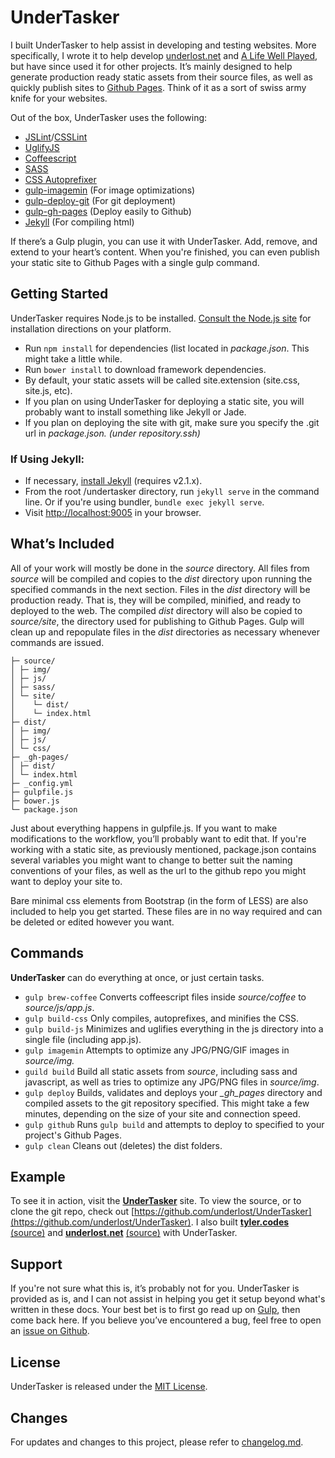 # UnderTasker

I built UnderTasker to help assist in developing and testing websites. More specifically, I wrote it to help develop [underlost.net](underlost.net) and [A Life Well Played](alifewellplayed.com), but have since used it for other projects. It’s mainly designed to help generate production ready static assets from their source files, as well as quickly publish sites to [Github Pages](pages.github.com). Think of it as a sort of swiss army knife for your websites. 

Out of the box, UnderTasker uses the following:

*   [JSLint](http://www.jslint.com)/[CSSLint](csslint.net)
*   [UglifyJS](http://marijnhaverbeke.nl//uglifyjs)
*   [Coffeescript](http://coffeescript.org/)
*   [SASS](http://sass-lang.com/)
*   [CSS Autoprefixer](http://github.com/ai/autoprefixer)
*   [gulp-imagemin](https://www.npmjs.com/package/gulp-imagemin) (For image optimizations)
*   [gulp-deploy-git](https://www.npmjs.com/package/gulp-deploy-git) (For git deployment)
*   [gulp-gh-pages](https://www.npmjs.com/package/gulp-gh-pages) (Deploy easily to Github)
*   [Jekyll](http://jekyllrb.com/) (For compiling html)

If there’s a Gulp plugin, you can use it with UnderTasker. Add, remove, and extend to your heart’s content. When you&#39;re finished, you can even publish your static site to Github Pages with a single gulp command.

## Getting Started

UnderTasker requires Node.js to be installed. [Consult the Node.js site](http://nodejs.org/download/) for installation directions on your platform.

*  Run `npm install` for dependencies (list located in _package.json_. This might take a little while.
*  Run `bower install` to download framework dependencies.
*  By default, your static assets will be called site.extension (site.css, site.js, etc).
*  If you plan on using UnderTasker for deploying a static site, you will probably want to install something like Jekyll or Jade. 
*  If you plan on deploying the site with git, make sure you specify the .git url in _package.json. (under repository.ssh)_

### If Using Jekyll:

*   If necessary, [install Jekyll](http://jekyllrb.com/docs/installation) (requires v2.1.x).
*   From the root /undertasker directory, run `jekyll serve` in the command line. Or if you're using bundler, `bundle exec jekyll serve`.
*   Visit [http://localhost:9005](http://localhost:9005/) in your browser.

## What’s Included

All of your work will mostly be done in the _source_ directory. All files from _source_ will be compiled and copies to the _dist_ directory upon running the specified commands in the next section. Files in the _dist_ directory will be production ready. That is, they will be compiled, minified, and ready to deployed to the web. The compiled _dist_ directory will also be copied to _source/site_, the directory used for publishing to Github Pages. Gulp will clean up and repopulate files in the _dist_ directories as necessary whenever commands are issued.
  
```
├─ source/
│ ├─ img/
│ ├─ js/
│ ├─ sass/
│ └─ site/
│    └─ dist/
│    └─ index.html
├─ dist/
│ ├─ img/
│ ├─ js/
│ └─ css/
├─ _gh-pages/
│ ├─ dist/
│ └─ index.html
├─ _config.yml
├─ gulpfile.js
├─ bower.js
└─ package.json
```

Just about everything happens in gulpfile.js. If you want to make modifications to the workflow, you’ll probably want to edit that. If you&#39;re working with a static site, as previously mentioned, package.json contains several variables you might want to change to better suit the naming conventions of your files, as well as the url to the github repo you might want to deploy your site to.

Bare minimal css elements from Bootstrap (in the form of LESS) are also included to help you get started. These files are in no way required and can be deleted or edited however you want.

## Commands

**UnderTasker** can do everything at once, or just certain tasks. 

*   `gulp brew-coffee`
Converts coffeescript files inside _source/coffee_ to _source/js/app.js_. 
*   `gulp build-css`
Only compiles, autoprefixes, and minifies the CSS. 
*   `gulp build-js`
Minimizes and uglifies everything in the js directory into a single file (including app.js).
*   `gulp imagemin`
Attempts to optimize any JPG/PNG/GIF images in _source/img._
*   `guild build`
Build all static assets from _source_, including sass and javascript, as well as tries to optimize any JPG/PNG files in _source/img_.
*   `gulp deploy`
Builds, validates and deploys your *_gh_pages* directory and compiled assets to the git repository specified. This might take a few minutes, depending on the size of your site and connection speed.
*   `gulp github`
Runs `gulp build` and attempts to deploy to specified to your project's Github Pages.
*   `gulp clean`
Cleans out (deletes) the dist folders.

## Example

To see it in action, visit the [**UnderTasker**](http://tyler.codes/UnderTasker) site. To view the source, or to clone the git repo, check out [https://github.com/underlost/UnderTasker](https://github.com/underlost/UnderTasker). I also built [**tyler.codes**](http://tyler.codes/) [(source)](https://github.com/underlost/underlost.github.io) and [**underlost.net**](http://underlost.net/) [(source)](https://github.com/underlost/underlost.net) with UnderTasker.


## Support

If you&#39;re not sure what this is, it’s probably not for you. UnderTasker is provided as is, and I can not assist in helping you get it setup beyond what's written in these docs. Your best bet is to first go read up on [Gulp](http://gulpjs.com/), then come back here. If you believe you’ve encountered a bug, feel free to open an [issue on Github](https://github.com/underlost/UnderTasker/issues).


## License

UnderTasker is released under the [MIT License](https://github.com/underlost/UnderTasker/blob/master/LICENSE).


## Changes
For updates and changes to this project, please refer to [changelog.md](https://github.com/underlost/UnderTasker/blob/master/changelog.md).
